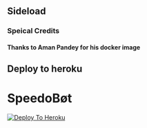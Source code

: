 ## Sideload

### Speical Credits
#### Thanks to Aman Pandey for his docker image

## Deploy to heroku 
# SpeedoBøt

[![Deploy To Heroku](https://www.herokucdn.com/deploy/button.svg)](https://heroku.com/deploy?template=https://github.com/ForbiddenLinkers/Sideload)
